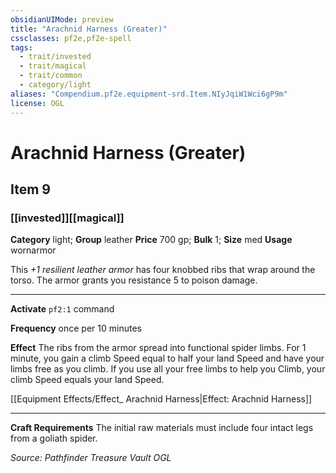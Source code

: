 ```yaml
---
obsidianUIMode: preview
title: "Arachnid Harness (Greater)"
cssclasses: pf2e,pf2e-spell
tags:
  - trait/invested
  - trait/magical
  - trait/common
  - category/light
aliases: "Compendium.pf2e.equipment-srd.Item.NIyJqiW1Wci6gP9m"
license: OGL
---
```

# Arachnid Harness (Greater)
## Item 9
### [[invested]][[magical]]

**Category** light; **Group** leather
**Price** 700 gp; 
**Bulk** 1; **Size** med
**Usage** wornarmor

This _+1 resilient leather armor_ has four knobbed ribs that wrap around the torso. The armor grants you resistance 5 to poison damage.

* * *

**Activate** `pf2:1` command

**Frequency** once per 10 minutes

**Effect** The ribs from the armor spread into functional spider limbs. For 1 minute, you gain a climb Speed equal to half your land Speed and have your limbs free as you climb. If you use all your free limbs to help you Climb, your climb Speed equals your land Speed.

[[Equipment Effects/Effect_ Arachnid Harness|Effect: Arachnid Harness]]

* * *

**Craft Requirements** The initial raw materials must include four intact legs from a goliath spider.

*Source: Pathfinder Treasure Vault*
*OGL*